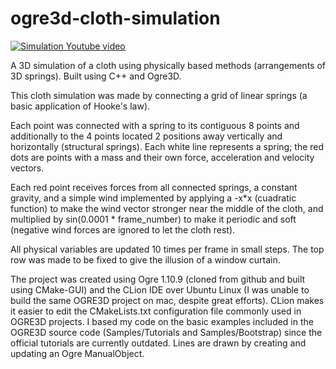 # ogre3d-cloth-simulation

[![Simulation Youtube video](https://img.youtube.com/vi/sLcg_QD9dTk/0.jpg)](https://www.youtube.com/watch?v=sLcg_QD9dTk)

A 3D simulation of a cloth using physically based methods (arrangements of 3D springs). Built using C++ and Ogre3D.

This cloth simulation was made by connecting a grid of linear springs (a basic application of Hooke's law).

Each point was connected with a spring to its contiguous 8 points and additionally to the 4 points located 2 positions away vertically and horizontally (structural springs). Each white line represents a spring; the red dots are points with a mass and their own force, acceleration and velocity vectors.

Each red point receives forces from all connected springs, a constant gravity, and a simple wind implemented by applying a -x*x (cuadratic function) to make the wind vector stronger near the middle of the cloth, and multiplied by sin(0.0001 * frame_number) to make it periodic and soft (negative wind forces are ignored to let the cloth rest).

All physical variables are updated 10 times per frame in small steps. The top row was made to be fixed to give the illusion of a window curtain.

The project was created using Ogre 1.10.9 (cloned from github and built using CMake-GUI) and the CLion IDE over Ubuntu Linux (I was unable to build the same OGRE3D project on mac, despite great efforts). CLion makes it easier to edit the CMakeLists.txt configuration file commonly used in OGRE3D projects. I based my code on the basic examples included in the OGRE3D source code (Samples/Tutorials and Samples/Bootstrap) since the official tutorials are currently outdated. Lines are drawn by creating and updating an Ogre ManualObject.
